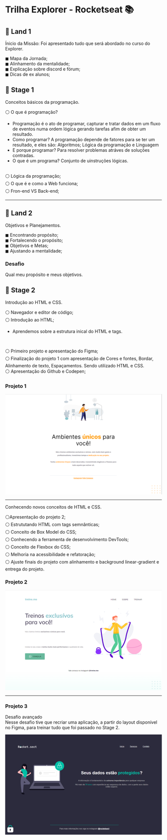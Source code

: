 # **Trilha Explorer - Rocketseat** 📚

## 📌 **Land 1**

Ínicio da Missão:
Foi apresentado tudo que será abordado no curso do Explorer.

◼ Mapa da Jornada;
<br>
◼ Alinhamento da mentalidade;
<br>
◼ Explicação sobre discord e fórum;
<br>
◼ Dicas de ex alunos;
<br>

## 📍 **Stage 1**
Conceitos básicos da programação.

⚪ O que é programação?

* Programação é o ato de programar, capturar e tratar dados em um fluxo de eventos numa ordem lógica gerando tarefas afim de obter um resultado.
* Como programar? A programação depende de fatores para se ter um resultado, e eles são: Algoritmos; Lógica da programação e Linguagem
* E porque programar? Para resolver problemas atráves de soluções contradas.
* O que é um programa? Conjunto de uinstruções lógicas.

<br>
⚪ Lógica da programação;
<br>
⚪ O que é e como a Web funciona;
<br>
⚪ Fron-end VS Back-end;
<br>

---
## 📌 **Land 2**

Objetivos e Planejamentos.

◼ Encontrando propósito;
<br>
◼ Fortalecendo o propósito;
<br>
◼ Objetivos e Metas;
<br>
◼ Ajustando a mentalidade;

### **Desafio**
Qual meu propósito e meus objetivos.

## 📍 **Stage 2**
Introdução ao HTML e CSS.

⚪ Navegador e editor de código;
<br>
⚪ Introdução ao HTML;
* Aprendemos sobre a estrutura inical do HTML e tags.
<br>

⚪ Primeiro projeto e apresentação do Figma;
<br>
⚪ Finalização do projeto 1 com apresentação de Cores e fontes, Bordar, Alinhamento de texto, Espaçamentos. Sendo utilizado HTML e CSS.
<br>
⚪ Apresentação do Github e Codepen;

### **Projeto 1**

![Projeto final de um site de móveis](final_projeto1.png)

---
Conhecendo novos conceitos de HTML e CSS.

⚪Apresentação do projeto 2;
<br>
⚪ Estrututando HTML com tags semnânticas;
<br>
⚪ Conceito de Box Model do CSS;
<br>
⚪ Conhecendo a ferramenta de desenvolvimento DevTools;
<br>
⚪ Conceito de Flexbox do CSS;
<br>
⚪ Melhoria na acessibilidade e refatoração;
<br>
⚪ Ajuste finais do projeto com alinhamento e background linear-gradient e entrega do projeto.

### **Projeto 2**

![Projeto final do site de academia treine.me](final_projeto2.png)

---
### **Projeto 3**

Desafio avançado
<br>
Nesse desafio tive que recriar uma aplicação, a partir do layout disponível no Figma, para treinar tudo que foi passado no Stage 2. 

![foto do projeot final sobre uma empresa de segurança de computação](final_projeto3.png)